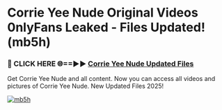 # Corrie Yee Nude Original Videos 0nlyFans Leaked - Files Updated! (mb5h)

<h3>🔴 CLICK HERE 🌐==►► <a href="https://tinyurl.com/52m3yx9h" rel="nofollow">Corrie Yee Nude Updated Files</a></h3>

Get Corrie Yee Nude and all content. Now you can access all videos and pictures of Corrie Yee Nude. New Updated Files 2025!

[![mb5h](https://i.imgur.com/TnHtlc8.gif)](https://tinyurl.com/52m3yx9h)
